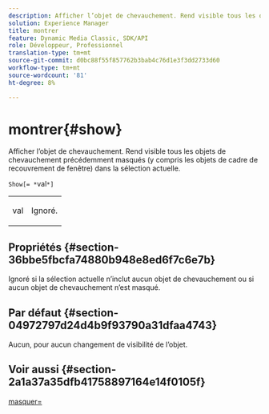 ```yaml
---
description: Afficher l’objet de chevauchement. Rend visible tous les objets de chevauchement précédemment masqués (y compris les objets de cadre de recouvrement de fenêtre) dans la sélection actuelle.
solution: Experience Manager
title: montrer
feature: Dynamic Media Classic, SDK/API
role: Développeur, Professionnel
translation-type: tm+mt
source-git-commit: d0bc88f55f857762b3bab4c76d1e3f3dd2733d60
workflow-type: tm+mt
source-wordcount: '81'
ht-degree: 8%

---
```



# montrer{#show}

Afficher l’objet de chevauchement. Rend visible tous les objets de chevauchement précédemment masqués (y compris les objets de cadre de recouvrement de fenêtre) dans la sélection actuelle.

`Show[= *`val`*]`

<table id="simpletable_88D25B9C8E0A47EF90C8ABEBDE777183"> 
 <tr class="strow"> 
  <td class="stentry"> <p><span class="varname"> val</span> </p> </td> 
  <td class="stentry"> <p>Ignoré. </p></td> 
 </tr> 
</table>

## Propriétés {#section-36bbe5fbcfa74880b948e8ed6f7c6e7b}

Ignoré si la sélection actuelle n’inclut aucun objet de chevauchement ou si aucun objet de chevauchement n’est masqué.

## Par défaut {#section-04972797d24d4b9f93790a31dfaa4743}

Aucun, pour aucun changement de visibilité de l’objet.

## Voir aussi {#section-2a1a37a35dfb41758897164e14f0105f}

[masquer=](../../../../../ir-api/http-protocol/image-rendering-api-ref/c-ir-http-protocol-ref/c-ir-http-protocol-command-reference/r-ir-hide.md#reference-681b9782f90a45b18ed50292ab2c096c)
